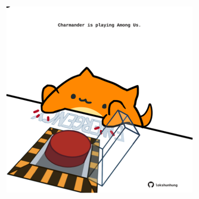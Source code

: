 <!-- built at 26/02/2025, 17:00:39 UTC -->
<p align="center">
  <img width="500" height="500" src="./ReadmeImage.svg">
</p>
